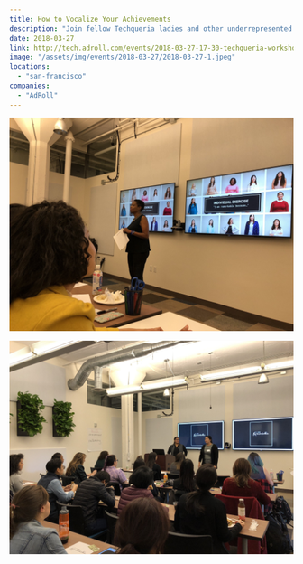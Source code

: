 ```yaml
---
title: How to Vocalize Your Achievements
description: "Join fellow Techqueria ladies and other underrepresented women in tech for a free #IAmRemarkable workshop led by the amazing Career Success Coach Maria Eleanora."
date: 2018-03-27
link: http://tech.adroll.com/events/2018-03-27-17-30-techqueria-workshop/
image: "/assets/img/events/2018-03-27/2018-03-27-1.jpeg"
locations:
  - "san-francisco"
companies:
  - "AdRoll"
---
```


![Picture 1](/assets/img/events/2018-03-27/2018-03-27-2.jpeg)

![Picture 2](/assets/img/events/2018-03-27/2018-03-27-3.jpeg)
